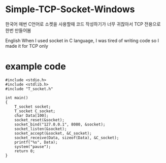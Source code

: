 # Simple-TCP-Socket-Windows

한국어
매번 C언어로 소켓을 사용할때 코드 작성하기가 너무 귀찮아서 TCP 전용으로 한번 만들어봄

English
When I used socket in C language, I was tired of writing code so I made it for TCP only

# example code
	#include <stdio.h>
	#include <stdlib.h>
	#include "T_socket.h"

	int main()
	{
		T_socket socket;
		T_socket C_socket;
		char Data[100];
		socket_reset(&socket);
		socket_bind("127.0.0.1", 8080, &socket);
		socket_listen(&socket);
		socket_accept(&socket, &C_socket);
		socket_receive(Data, sizeof(Data), &C_socket);
		printf("%s", Data);
		system("pause");
		return 0;
	}
